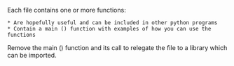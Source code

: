 Each file contains one or more functions:  
  
    * Are hopefully useful and can be included in other python programs  
    * Contain a main () function with examples of how you can use the functions  
  
Remove the main () function and its call to relegate the file to a library which can be imported.  
